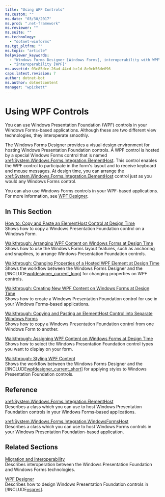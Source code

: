 ```yaml
---
title: "Using WPF Controls"
ms.custom: ""
ms.date: "03/30/2017"
ms.prod: ".net-framework"
ms.reviewer: ""
ms.suite: ""
ms.technology: 
  - "dotnet-winforms"
ms.tgt_pltfrm: ""
ms.topic: "article"
helpviewer_keywords: 
  - "Windows Forms Designer [Windows Forms], interoperability with WPF"
  - "interoperability [WPF]"
ms.assetid: 03c85dce-26ad-44cd-bc1d-8e0cb56de096
caps.latest.revision: 7
author: dotnet-bot
ms.author: dotnetcontent
manager: "wpickett"
---
```

# Using WPF Controls
You can use Windows Presentation Foundation (WPF) controls in your Windows Forms-based applications. Although these are two different view technologies, they interoperate smoothly.  
  
 The Windows Forms Designer provides a visual design environment for hosting Windows Presentation Foundation controls. A WPF control is hosted by a special Windows Forms control that is named <xref:System.Windows.Forms.Integration.ElementHost>. This control enables the WPF control to participate in the form's layout and to receive keyboard and mouse messages. At design time, you can arrange the <xref:System.Windows.Forms.Integration.ElementHost> control just as you would any Windows Forms control.  
  
 You can also use Windows Forms controls in your WPF-based applications. For more information, see [WPF Designer](http://msdn.microsoft.com/en-us/c6c65214-8411-4e16-b254-163ed4099c26).  
  
## In This Section  
 [How to: Copy and Paste an ElementHost Control at Design Time](../../../../docs/framework/winforms/advanced/how-to-copy-and-paste-an-elementhost-control-at-design-time.md)  
 Shows how to copy a Windows Presentation Foundation control on a Windows Form.  
  
 [Walkthrough: Arranging WPF Content on Windows Forms at Design Time](../../../../docs/framework/winforms/advanced/walkthrough-arranging-wpf-content-on-windows-forms-at-design-time.md)  
 Shows how to use the Windows Forms layout features, such as anchoring and snaplines, to arrange Windows Presentation Foundation controls.  
  
 [Walkthrough: Changing Properties of a Hosted WPF Element at Design Time](../../../../docs/framework/winforms/advanced/walkthrough-changing-properties-of-a-hosted-wpf-element-at-design-time.md)  
 Shows the workflow between the Windows Forms Designer and the [!INCLUDE[wpfdesigner_current_long](../../../../includes/wpfdesigner-current-long-md.md)] for changing properties on WPF controls.  
  
 [Walkthrough: Creating New WPF Content on Windows Forms at Design Time](../../../../docs/framework/winforms/advanced/walkthrough-creating-new-wpf-content-on-windows-forms-at-design-time.md)  
 Shows how to create a Windows Presentation Foundation control for use in your Windows Forms-based applications.  
  
 [Walkthrough: Copying and Pasting an ElementHost Control into Separate Windows Forms](../../../../docs/framework/winforms/advanced/copy--paste-an-elementhost-control-into-forms.md)  
 Shows how to copy a Windows Presentation Foundation control from one Windows Form to another.  
  
 [Walkthrough: Assigning WPF Content on Windows Forms at Design Time](../../../../docs/framework/winforms/advanced/walkthrough-assigning-wpf-content-on-windows-forms-at-design-time.md)  
 Shows how to select the Windows Presentation Foundation control types you want to display on your form.  
  
 [Walkthrough: Styling WPF Content](../../../../docs/framework/winforms/advanced/walkthrough-styling-wpf-content.md)  
 Shows the workflow between the Windows Forms Designer and the [!INCLUDE[wpfdesigner_current_short](../../../../includes/wpfdesigner-current-short-md.md)] for applying styles to Windows Presentation Foundation controls.  
  
## Reference  
 <xref:System.Windows.Forms.Integration.ElementHost>  
 Describes a class which you can use to host Windows Presentation Foundation controls in your Windows Forms-based applications.  
  
 <xref:System.Windows.Forms.Integration.WindowsFormsHost>  
 Describes a class which you can use to host Windows Forms controls in your Windows Presentation Foundation-based application.  
  
## Related Sections  
 [Migration and Interoperability](../../../../docs/framework/wpf/advanced/migration-and-interoperability.md)  
 Describes interoperation between the Windows Presentation Foundation and Windows Forms technologies.  
  
 [WPF Designer](http://msdn.microsoft.com/en-us/c6c65214-8411-4e16-b254-163ed4099c26)  
 Describes how to design Windows Presentation Foundation controls in [!INCLUDE[vsprvs](../../../../includes/vsprvs-md.md)].
